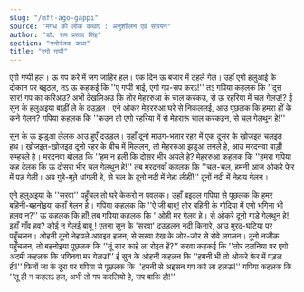 ```yaml
---
slug: "/mft-ago-gappi"
source: "मगध की लोक कथाएं : अनुशाीलन एवं संचयन"
author: "डॉ. राम प्रसाद सिंह"
section: "मनोरंजक कथा"
title: "एगो गप्पी"
---
```

एगो गप्पी हल। ऊ गप करे में जग जाहिर हल। एक दिन ऊ बजार में टहले गेल। उहाँ एगो हलुआई के दोकान पर बइठल, तऽ ऊ कहकई कि ''ए गप्पी भाई, एगो गप-सप करऽ!'' तऽ गपिया कहलक कि ''दुत्त सार! गप का करिअउ? अभी देखलिअउ कि तोर मेहररुआ के चाल करकउ, से ऊ रहरिया में चल गेलउ!? ई सुन के हलुअइया बाड़ीं ले के दउड़ल। एने ओकर मेहररुआ घरे से निकललई, आउ पूछलक कि हमरा हीं के कने गेलन? गपिया कहलक कि ''कउन तो एगो रहरिया में से मेहरारू चाल करकइन, से चल गेलथुन हे!'' 

सुन के ऊ झडुआ लेलक आउ हुएँ दउड़ल। उहाँ दूनो माउग-भतार रहर में एक दूसर के खोजइत चलइत हथ। खोजइत-खोजइत दूनो रहर के बीच में मिललन, तो मेहररुआ झडुआ तनले हे, आउ मरदनवा बाड़ी सम्हरले हे। मरदनवा बोलल कि ''हम न हली कि दोसर भीर अयले हे? मेहररुआ कहलक कि ''हमरा गपिया कह देलक कि ऊ दोसरा भीर चल गेलथुन हे!'' तब मरदनवाँ कहलक कि ''चल-चल, हमनी आज ओकरे फेर में पड़ गेली। अब गुहे-मूते धांगली हे, से चल के दूनो नदी में नेहा लीहीं!'' दूनों नदी में नेहाय गेलन। 

एने हलुअइया के ''सरवा'' पहुँचल तो घरे केकरो न पवलक। उहाँ बइठल गपिया से पूछलक कि हमर बहिनी-बहनोइया कहाँ गेलन हे। गपिया कहलक कि ''ऐ जी बाबू! तोर बहिनी के गोदिया में एगो भगिना भी हलव न?'’ ऊ कहलक कि हाँ! तब गपिया कहलक कि ''ओही मर गेलव हे। से ओकरे दूनो गाड़े गेलथुन हे! इहाँ गाँव हव? कोई न गेलई बाबू ! एतना सुन के 'सरवा' दउड़लन नदी किनारे, आउ मुरद-घटिया पर पहुँचलन। ओहनी दूनो नेहयले आवइत हलन, से सरवा देख के जोर-जोर से रोवे लगलन। दूनो नजीक पहुँचलन, तो बहनोइया पूछलक कि ''तूं सार काहे ला रोइत हें?'’  सरवा कहकई कि ''तोर दलनिया पर एगो अदमी कहलक कि भगिनवा मर गेलउ!'’ ई सुन के ओहनी कहलन कि ''हमनी भी तो ओकरे फेर में पड़ल ही!'' फिनों जा के दूरा पर गपिया से पूछलक कि ''हमनी से अइसन गप करे ला हलऊ!'' गपिया कहलक कि ''तू ही न कहलऽ हल, अभी तो गप करलियो हे, सप बाकि हौ!'’ 